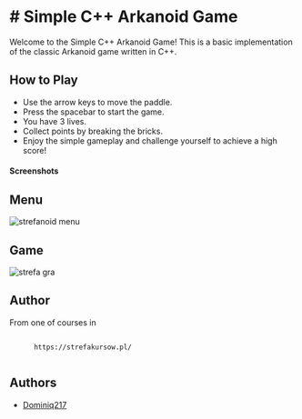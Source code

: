 # # Simple C++ Arkanoid Game

Welcome to the Simple C++ Arkanoid Game! This is a basic implementation of the classic Arkanoid game written in C++.

## How to Play

- Use the arrow keys to move the paddle.
- Press the spacebar to start the game.
- You have 3 lives.
- Collect points by breaking the bricks.
- Enjoy the simple gameplay and challenge yourself to achieve a high score!

#### Screenshots
## Menu

![strefanoid menu](https://github.com/Dominiq217/Strefanoid/assets/97559453/3762862f-4ece-4167-a21a-f113810087e8)



## Game
![strefa gra](https://github.com/Dominiq217/Strefanoid/assets/97559453/43eb9b86-3d2c-4ef6-8fe3-90d227f3fd91)





## Author

 From one of courses in 
```

      https://strefakursow.pl/
    
 ```
## Authors

- [Dominiq217](https://github.com/Dominiq217)
 
